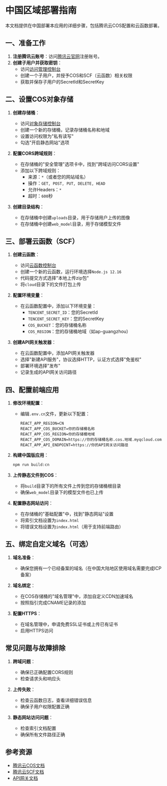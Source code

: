# 中国区域部署指南

本文档提供在中国部署本应用的详细步骤，包括腾讯云COS配置和云函数部署。

## 一、准备工作

1. **注册腾讯云账号**：访问[腾讯云官网](https://cloud.tencent.com/)注册账号。
2. **创建子用户并获取密钥**：
   - 访问[访问管理控制台](https://console.cloud.tencent.com/cam)
   - 创建一个子用户，并授予COS和SCF（云函数）相关权限
   - 获取并保存子用户的SecretId和SecretKey

## 二、设置COS对象存储

1. **创建存储桶**：
   - 访问[对象存储控制台](https://console.cloud.tencent.com/cos5)
   - 创建一个新的存储桶，记录存储桶名称和地域
   - 设置访问权限为"私有读写"
   - 勾选"开启静态网站"选项

2. **配置CORS跨域规则**：
   - 在存储桶的"安全管理"选项卡中，找到"跨域访问CORS设置"
   - 添加以下跨域规则：
     - 来源：`*`（或者您的网站域名）
     - 操作：`GET, POST, PUT, DELETE, HEAD`
     - 允许Headers：`*`
     - 超时：`600`秒

3. **创建目录结构**：
   - 在存储桶中创建`uploads`目录，用于存储用户上传的图像
   - 在存储桶中创建`web_model`目录，用于存储模型文件

## 三、部署云函数（SCF）

1. **创建云函数**：
   - 访问[云函数控制台](https://console.cloud.tencent.com/scf)
   - 创建一个新的云函数，运行环境选择`Node.js 12.16`
   - 代码提交方式选择"本地上传zip包"
   - 将`cloud`目录下的文件打包上传

2. **配置环境变量**：
   - 在云函数配置中，添加以下环境变量：
     - `TENCENT_SECRET_ID`：您的SecretId
     - `TENCENT_SECRET_KEY`：您的SecretKey
     - `COS_BUCKET`：您的存储桶名称
     - `COS_REGION`：您的存储桶地域（如ap-guangzhou）

3. **创建API网关触发器**：
   - 在云函数配置中，添加API网关触发器
   - 选择"新建API服务"，协议选择HTTP，认证方式选择"免鉴权"
   - 部署环境选择"发布"
   - 记录生成的API网关访问路径

## 四、配置前端应用

1. **修改环境配置**：
   - 编辑`.env.cn`文件，更新以下配置：
     ```
     REACT_APP_REGION=CN
     REACT_APP_COS_BUCKET=你的存储桶名称
     REACT_APP_COS_REGION=你的存储桶地域
     REACT_APP_COS_DOMAIN=https://你的存储桶名称.cos.地域.myqcloud.com
     REACT_APP_API_ENDPOINT=https://你的API网关访问路径
     ```

2. **构建中国版应用**：
   ```bash
   npm run build:cn
   ```

3. **上传静态文件到COS**：
   - 将`build`目录下的所有文件上传到您的存储桶根目录
   - 确保`web_model`目录下的模型文件也已上传

4. **配置静态网站访问**：
   - 在存储桶的"基础配置"中，找到"静态网站"设置
   - 将索引文档设置为`index.html`
   - 将错误文档设置为`index.html`（用于支持前端路由）

## 五、绑定自定义域名（可选）

1. **域名准备**：
   - 确保您拥有一个已经备案的域名（在中国大陆地区使用域名需要完成ICP备案）

2. **域名绑定**：
   - 在COS存储桶的"域名管理"中，添加自定义CDN加速域名
   - 按照指引完成CNAME记录的添加

3. **配置HTTPS**：
   - 在域名管理中，申请免费SSL证书或上传已有证书
   - 启用HTTPS访问

## 常见问题与故障排除

1. **跨域问题**：
   - 确保已正确配置CORS规则
   - 检查请求头和响应头

2. **上传失败**：
   - 检查云函数日志，查看详细错误信息
   - 确保子用户权限配置正确

3. **静态网站访问问题**：
   - 检查索引文档配置
   - 确保所有文件路径正确

## 参考资源

- [腾讯云COS文档](https://cloud.tencent.com/document/product/436)
- [腾讯云SCF文档](https://cloud.tencent.com/document/product/583)
- [API网关文档](https://cloud.tencent.com/document/product/628) 